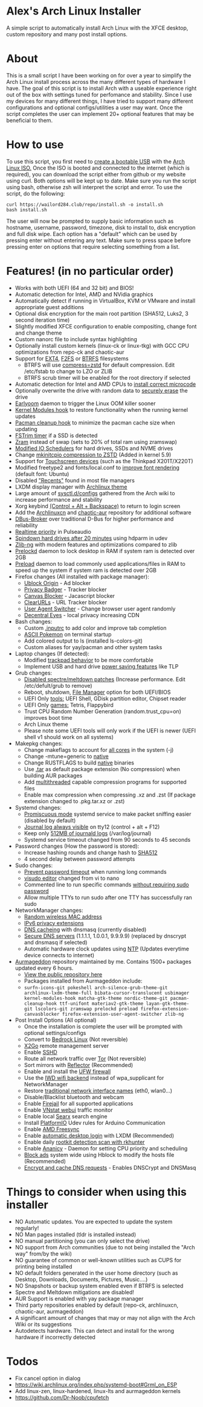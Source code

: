 # Alex's Arch Linux Installer
A simple script to automatically install Arch Linux with the XFCE desktop, custom repository and many post install options.

# About
This is a small script I have been working on for over a year to simplify the Arch Linux install process across the many different types of hardware I have. The goal of this script is to install Arch with a useable experience right out of the box with settings tuned for perfomance and stability. Since I use my devices for many different things, I have tried to support many different configurations and optional configs/utilities a user may want. Once the script completes the user can implement 20+ optional features that may be beneficial to them.

# How to use
To use this script, you first need to [create a bootable USB](https://www.howtogeek.com/howto/linux/create-a-bootable-ubuntu-usb-flash-drive-the-easy-way/) with the [Arch Linux ISO.](https://archlinux.org/download/) Once the ISO is booted and connected to the internet (which is required), you can download the script either from github or my website using curl. Both options will be kept up to date. Make sure you run the script using bash, otherwise zsh will interpret the script and error.
To use the script, do the following:
```
curl https://wailord284.club/repo/install.sh -o install.sh
bash install.sh
```
The user will now be prompted to supply basic information such as hostname, username, password, timezone, disk to install to, disk encryption and full disk wipe. Each option has a "default" which can be used by pressing enter without entering any text. Make sure to press space before pressing enter on options that require selecting something from a list.
# Features! (in no particular order)
- Works with both UEFI (64 and 32 bit) and BIOS!
- Automatic detection for Intel, AMD and NVidia graphics
- Automatically detect if running in VirtualBox, KVM or VMware and install appropriate guest additions
- Optional disk encryption for the main root partition (SHA512, Luks2, 3 second iteration time)
- Slightly modified XFCE configuration to enable compositing, change font and change theme
- Custom nanorc file to include syntax highlighting
- Optionally install custom kernels (linux-ck or linux-tkg) with GCC CPU optimizations from repo-ck and chaotic-aur
- Support for [EXT4](https://wiki.archlinux.org/index.php/Ext4), [F2FS](https://wiki.archlinux.org/index.php/F2FS) or [BTRFS](https://wiki.archlinux.org/index.php/Btrfs) filesystems
    * BTRFS will use [compress=zstd](https://wiki.archlinux.org/index.php/Btrfs#Compression) for default compression. Edit /etc/fstab to change to LZO or ZLIB
    * BTRFS scrub timer will be enabled for the root directory if selected
- Automatic detection for Intel and AMD CPUs to [install correct microcode](https://wiki.archlinux.org/index.php/Microcode#Installation)
- Optionally overwrite the drive with random data to [securely erase](https://wiki.archlinux.org/index.php/Securely_wipe_disk#shred) the drive
- [Earlyoom](https://github.com/rfjakob/earlyoom) daemon to trigger the Linux OOM killer sooner
- [Kernel Modules hook](https://github.com/saber-nyan/kernel-modules-hook) to restore functionality when the running kernel updates
- [Pacman cleanup hook](https://aur.archlinux.org/packages/pacman-cleanup-hook/) to minimize the pacman cache size when updating
- [FSTrim timer](https://wiki.archlinux.org/index.php/Solid_state_drive#Periodic_TRIM) if a SSD is detected
- [Zram](https://aur.archlinux.org/packages/zramswap/) instead of swap (sets to 20% of total ram using zramswap)
- [Modified IO Schedulers](https://wiki.archlinux.org/index.php/Improving_performance#Changing_I/O_scheduler) for hard drives, SSDs and NVME drives
- Change [mkinitcpio compression to ZSTD](https://wiki.archlinux.org/index.php/Mkinitcpio#COMPRESSION) (Added in kernel 5.9)
- Support for [Touchscreen devices](https://github.com/wailord284/Arch-Linux-Installer/blob/master/configs/xorg/72-wacom-options.conf) (such as the Thinkpad X201T/X220T)
- Modified freetype2 and fonts/local.conf to [improve font rendering](https://github.com/wailord284/Arch-Linux-Installer/blob/master/configs/fonts/local.conf) (default font: Ubuntu)
- Disabled ["Recents"](https://alexcabal.com/disabling-gnomes-recently-used-file-list-the-better-way) found in most file managers
- LXDM display manager with [Archlinux theme](https://aur.archlinux.org/packages/archlinux-lxdm-theme/)
- Large amount of [sysctl.d/configs](https://wiki.archlinux.org/index.php/Sysctl#Improving_performance) gathered from the Arch wiki to increase performance and stability
- Xorg keybind [(Control + Alt + Backspace)](https://github.com/wailord284/Arch-Linux-Installer/blob/master/configs/xorg/90-zap.conf) to return to login screen
- Add the [Archlinuxcn](https://wiki.archlinux.org/index.php/Unofficial_user_repositories#archlinuxcn) and [chaotic-aur](https://wiki.archlinux.org/index.php/Unofficial_user_repositories#chaotic-aur) repository for additional software
- [DBus-Broker](https://wiki.archlinux.org/index.php/D-Bus#dbus-broker) over traditional D-Bus for higher performance and reliability
- [Realtime priority](https://wiki.archlinux.org/index.php/Gaming#Enabling_realtime_priority_and_negative_nice_level) in Pulseaudio
- [Spindown hard drives after 20 minutes](https://wiki.archlinux.org/index.php/Hdparm#Power_management_configuration) using hdparm in udev
- [Zlib-ng](https://github.com/zlib-ng/zlib-ng) with modern features and optimizations compared to zlib
- [Prelockd](https://github.com/hakavlad/prelockd) daemon to lock desktop in RAM if system ram is detected over 2GB
- [Preload](https://wiki.archlinux.org/index.php/Preload#Preload) daemon to load commonly used applications/files in RAM to speed up the system if system ram is detected over 2GB
- Firefox changes (All installed with package manager):
    * [Ublock Origin](https://ublockorigin.com/) - Ad blocker
    * [Privacy Badger](https://privacybadger.org/) - Tracker blocker
    * [Canvas Blocker](https://addons.mozilla.org/en-US/firefox/addon/canvasblocker/) - Jacascript blocker
    * [ClearURLs](https://addons.mozilla.org/en-US/firefox/addon/clearurls/) - URL Tracker blocker
    * [User Agent Switcher](https://addons.mozilla.org/en-US/firefox/addon/uaswitcher/?utm_source=gitlab) - Change browser user agent randomly
    * [Decentral Eyes](https://addons.mozilla.org/en-US/firefox/addon/decentraleyes/) - local privacy increasing CDN
- Bash changes:
    * Custom [.inputrc](https://wiki.archlinux.org/index.php/Readline#Faster_completion) to add color and improve tab completion
    * [ASCII Pokemon](https://aur.archlinux.org/packages/pokeshell/) on terminal startup
    * Add colored output to ls (installed ls-colors-git)
    * Custom aliases for yay/pacman and other system tasks
- Laptop changes (If detected):
    * Modified [trackpad behavior](https://github.com/wailord284/Arch-Linux-Installer/blob/master/configs/xorg/70-synaptics.conf) to be more comfortable
    * Implement USB and hard drive [power saving features](https://wiki.archlinux.org/index.php/Power_management#Power_saving) like TLP
- Grub changes:
    * [Disabled spectre/meltdown patches](https://make-linux-fast-again.com/) (Increase performance. Edit /etc/defult/grub to remove)
    * Reboot, shutdown, [File Manager](https://github.com/a1ive/grub2-filemanager) option for both UEFI/BIOS
    * UEFI Only [tools:](https://github.com/wailord284/Arch-Linux-Installer/tree/master/configs/grub/tools) UEFI Shell, GDisk partition editor, Chipset reader
    * UEFI Only [games:](https://github.com/wailord284/Arch-Linux-Installer/tree/master/configs/grub/games) Tetris, Flappybird
    * Trust CPU Random Number Generation (random.trust_cpu=on) improves boot time
    * Arch Linux theme
    * Please note some UEFI tools will only work if the UEFI is newer (UEFI shell v1 should work on all systems)
- Makepkg changes:
    * Change makeflags to account for [all cores](https://wiki.archlinux.org/index.php/Makepkg#Building_optimized_binaries) in the system (-j)
    * Change -mtune=generic to [native](https://wiki.archlinux.org/index.php/Makepkg#Building_optimized_binaries)
    * Change RUSTFLAGS to build [native](https://wiki.archlinux.org/index.php/Makepkg#Building_optimized_binaries) binaries
    * Use [.tar](https://wiki.archlinux.org/index.php/Makepkg#Use_other_compression_algorithms) as default package extension (No compression) when building AUR packages
    * Add [multithreaded](https://wiki.archlinux.org/index.php/Makepkg#Parallel_compilation) capable compression programs for supported files
    * Enable max compression when compressing .xz and .zst (If package extension changed to .pkg.tar.xz or .zst)
- Systemd changes:
    * [Promiscuous mode](https://wiki.archlinux.org/index.php/Network_configuration#Promiscuous_mode) systemd service to make packet sniffing easier (disabled by default)
    * [Journal log always visible](https://wiki.archlinux.org/index.php/Systemd/Journal#Forward_journald_to_/dev/tty12) on tty12 (control + alt + F12)
    * Keep only [512MB of journald logs](https://wiki.archlinux.org/index.php/Systemd/Journal#Journal_size_limit) (/var/log/journal)
    * Systemd service timeout changed from 90 seconds to 45 seconds
- Password changes (How the password is stored):
    * Increase hashing rounds and change hash to [SHA512](https://wiki.archlinux.org/index.php/Security#User_setup)
    * 4 second delay between password attempts
- Sudo changes:
    * [Prevent password timeout](https://wiki.archlinux.org/index.php/Sudo#Disable_password_prompt_timeout) when running long commands
    * [visudo editor](https://wiki.archlinux.org/index.php/Sudo#Using_visudo) changed from vi to nano
    * Commented line to run specific commands [without requiring sudo password](https://github.com/wailord284/Arch-Linux-Installer/blob/master/install.sh#L637)
    * Allow multiple TTYs to run sudo after one TTY has successfully ran sudo
- NetworkManager changes:
    * [Random wireless MAC address](https://wiki.archlinux.org/index.php/NetworkManager#Configuring_MAC_address_randomization)
    * [IPv6 privacy extensions](https://wiki.archlinux.org/index.php/NetworkManager#Enable_IPv6_Privacy_Extensions)
    * [DNS cacheing](https://wiki.archlinux.org/index.php/NetworkManager#DNS_caching_and_conditional_forwarding) with dnsmasq (currently disabled)
    * [Secure DNS servers](https://wiki.archlinux.org/index.php/NetworkManager#Setting_custom_global_DNS_servers) (1.1.1.1, 1.0.0.1, 9.9.9.9) (replaced by dnscrypt and dnsmasq if selected)
    * Automatic hardware clock updates using [NTP](https://github.com/wailord284/Arch-Linux-Installer/blob/master/configs/networkmanager/hwclock.conf) (Updates everytime device connects to internet)
- [Aurmageddon](https://wailord284.club/) repository maintained by me. Contains 1500+ packages updated every 6 hours.
    * [View the public repository here](https://wailord284.club/repo/aurmageddon/x86_64/)
    * Packages installed from Aurmageddon include:
    * ```surfn-icons-git pokeshell arch-silence-grub-theme-git archlinux-lxdm-theme-full bibata-cursor-translucent usbimager kernel-modules-hook matcha-gtk-theme nordic-theme-git pacman-cleanup-hook ttf-unifont materiav2-gtk-theme layan-gtk-theme-git lscolors-git zramswap prelockd preload firefox-extension-canvasblocker firefox-extension-user-agent-switcher zlib-ng```
- Post Install Options (All optional)
    * Once the installation is complete the user will be prompted with optional settings/configs
    * Convert to [Bedrock Linux](https://bedrocklinux.org/) (Not reversible)
    * [X2Go](https://wiki.archlinux.org/index.php/X2Go#Server_side) remote management server
    * Enable [SSHD](https://wiki.archlinux.org/index.php/OpenSSH#Server_usage)
    * Route all network traffic over [Tor](https://wiki.archlinux.org/index.php/Tor) (Not reversible)
    * Sort mirrors with [Reflector](https://wiki.archlinux.org/index.php/Reflector) (Recommended)
    * Enable and install the [UFW firewall](https://wiki.archlinux.org/index.php/Uncomplicated_Firewall)
    * Use the [IWD wifi backend](https://wiki.archlinux.org/index.php/NetworkManager#Using_iwd_as_the_Wi-Fi_backend) instead of wpa_supplicant for NetworkManager
    * Restore [traditional network interface names](https://wiki.archlinux.org/index.php/Network_configuration#Revert_to_traditional_interface_names) (eth0, wlan0...)
    * Disable/Blacklist bluetooth and webcam
    * Enable [Firejail](https://wiki.archlinux.org/index.php/Firejail) for all supported applications
    * Enable [VNstat webui](https://www.tecmint.com/vnstat-php-frontend-for-monitoring-network-bandwidth/) traffic monitor
    * Enable local [Searx](https://github.com/searx/searx) search engine
    * Install [PlatformIO](https://docs.platformio.org/en/latest/faq.html#platformio-udev-rules) Udev rules for Arduino Communication
    * Enable [AMD Freesync](https://wiki.archlinux.org/index.php/Variable_refresh_rate)
    * Enable [automatic desktop login](https://wiki.archlinux.org/index.php/LXDM#Autologin) with LXDM (Recommended)
    * Enable daily [rootkit detection scan with rkhunter](https://donatoroque.wordpress.com/2017/08/13/setting-up-rkhunter-using-systemd/)
    * Enable [Ananicy](https://github.com/Nefelim4ag/Ananicy) - Daemon for setting CPU priority and scheduling
    * [Block ads](https://github.com/hectorm/hblock) system wide using Hblock to modify the hosts file (Recommended)
    * [Encrypt and cache DNS requests](https://wiki.archlinux.org/index.php/Dnscrypt-proxy) - Enables DNSCrypt and DNSMasq

# Things to consider when using this installer
- NO Automatic updates. You are expected to update the system regularly!
- NO Man pages installed (tldr is installed instead)
- NO manual partitioning (you can only select the drive)
- NO support from Arch communities (due to not being installed the "Arch way" from/by the wiki)
- NO guarantee of common or well-known utilities such as CUPS for printing being installed
- NO default folders generated in the user home directory (such as Desktop, Downloads, Documents, Pictures, Music....)
- NO Snapshots or backup system enabled even if BTRFS is selected
- Spectre and Meltdown mitigations are disabled!
- AUR Support is enabled with yay package manager
- Third party repositories enabled by default (repo-ck, archlinuxcn, chaotic-aur, aurmageddon)
- A significant amount of changes that may or may not align with the Arch Wiki or its suggestions
- Autodetects hardware. This can detect and install for the wrong hardware if incorrectly detected

# Todos
 - Fix cancel option in dialog
 - https://wiki.archlinux.org/index.php/systemd-boot#Grml_on_ESP
 - Add linux-zen, linux-hardened, linux-lts and aurmageddon kernels
 - https://github.com/Dr-Noob/cpufetch

